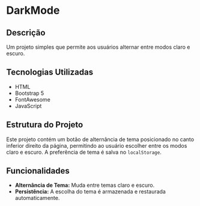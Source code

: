 # DarkMode

## Descrição
Um projeto simples que permite aos usuários alternar entre modos claro e escuro.

## Tecnologias Utilizadas
- HTML
- Bootstrap 5
- FontAwesome
- JavaScript

## Estrutura do Projeto
Este projeto contém um botão de alternância de tema posicionado no canto inferior direito da página, permitindo ao usuário escolher entre os modos claro e escuro. A preferência de tema é salva no `localStorage`.

## Funcionalidades
- **Alternância de Tema:** Muda entre temas claro e escuro.
- **Persistência:** A escolha do tema é armazenada e restaurada automaticamente.



